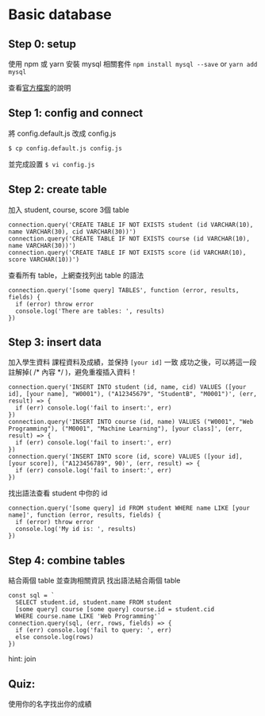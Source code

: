 # Basic database

## Step 0: setup
使用 npm 或 yarn 安裝 mysql 相關套件
`npm install mysql --save`
or
`yarn add mysql`

查看[官方檔案](https://www.npmjs.com/package/mysql)的說明

## Step 1: config and connect
將 config.default.js 改成 config.js

`$ cp config.default.js config.js`

並完成設置
`$ vi config.js`

## Step 2: create table 
加入 student, course, score 3個 table 

```
connection.query('CREATE TABLE IF NOT EXISTS student (id VARCHAR(10), name VARCHAR(30), cid VARCHAR(30))')
connection.query('CREATE TABLE IF NOT EXISTS course (id VARCHAR(10), name VARCHAR(30))')
connection.query('CREATE TABLE IF NOT EXISTS score (id VARCHAR(10), score VARCHAR(10))')
```

查看所有 table，上網查找列出 table 的語法
```
connection.query('[some query] TABLES', function (error, results, fields) {
  if (error) throw error
  console.log('There are tables: ', results)
})
```

## Step 3: insert data
加入學生資料 課程資料及成績，並保持 `[your id]` 一致
成功之後，可以將這一段註解掉( /* 內容 */ )，避免重複插入資料！

```
connection.query('INSERT INTO student (id, name, cid) VALUES ([your id], [your name], "W0001"), ("A12345679", "StudentB", "M0001")', (err, result) => {
  if (err) console.log('fail to insert:', err)
})
connection.query('INSERT INTO course (id, name) VALUES ("W0001", "Web Programming"), ("M0001", "Machine Learning"), [your class]', (err, result) => {
  if (err) console.log('fail to insert:', err)
})
connection.query('INSERT INTO score (id, score) VALUES ([your id], [your score]), ("A123456789", 90)', (err, result) => {
  if (err) console.log('fail to insert:', err)
})
```

找出語法查看 student 中你的 id
```
connection.query('[some query] id FROM student WHERE name LIKE [your name]', function (error, results, fields) {
  if (error) throw error
  console.log('My id is: ', results)
})
```

## Step 4: combine tables
結合兩個 table 並查詢相關資訊
找出語法結合兩個 table
```
const sql = `
  SELECT student.id, student.name FROM student
  [some query] course [some query] course.id = student.cid
  WHERE course.name LIKE 'Web Programming'`
connection.query(sql, (err, rows, fields) => {
  if (err) console.log('fail to query: ', err)
  else console.log(rows)
})
```

hint: join

## Quiz:
使用你的名字找出你的成績
